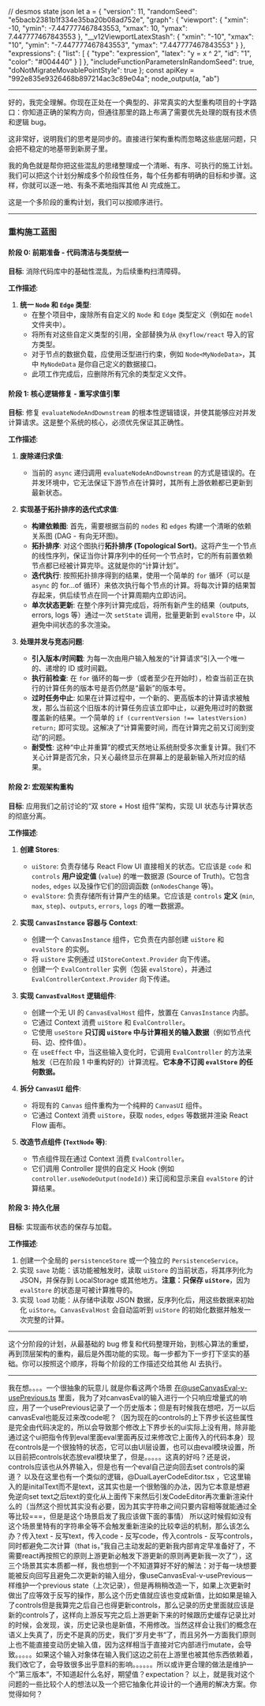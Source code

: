

// desmos state json
let a = {
    "version": 11,
    "randomSeed": "e5bacb2381b1f334e35ba20b08ad752e",
    "graph": {
        "viewport": {
            "xmin": -10,
            "ymin": -7.447777467843553,
            "xmax": 10,
            "ymax": 7.447777467843553
        },
        "__v12ViewportLatexStash": {
            "xmin": "-10",
            "xmax": "10",
            "ymin": "-7.447777467843553",
            "ymax": "7.447777467843553"
        }
    },
    "expressions": {
        "list": [
            {
                "type": "expression",
                "latex": "y = x ^ 2",
                "id": "1",
                "color": "#004440"
            }
        ]
    },
    "includeFunctionParametersInRandomSeed": true,
    "doNotMigrateMovablePointStyle": true
};
const apiKey = "992e835e9326468b897214ac3c89e04a";
node_output(a, "ab")



---

好的，我完全理解。你现在正处在一个典型的、非常真实的大型重构项目的十字路口：你知道正确的架构方向，但通往那里的路上布满了需要优先处理的既有技术债和逻辑 bug。

这非常好，说明我们的思考是同步的。直接进行架构重构而忽略这些底层问题，只会把不稳定的地基带到新房子里。

我的角色就是帮你把这些混乱的思绪整理成一个清晰、有序、可执行的施工计划。我们可以把这个计划分解成多个阶段性任务，每个任务都有明确的目标和步骤。这样，你就可以逐一地、有条不紊地指挥其他 AI 完成施工。

这是一个多阶段的重构计划，我们可以按顺序进行。

---

### 重构施工蓝图

#### **阶段 0: 前期准备 - 代码清洁与类型统一**

**目标**: 消除代码库中的基础性混乱，为后续重构扫清障碍。

**工作描述**:
1.  **统一 `Node` 和 `Edge` 类型**:
    *   在整个项目中，废除所有自定义的 `Node` 和 `Edge` 类型定义（例如在 `model` 文件夹中）。
    *   将所有对这些自定义类型的引用，全部替换为从 `@xyflow/react` 导入的官方类型。
    *   对于节点的数据负载，应使用泛型进行约束，例如 `Node<MyNodeData>`，其中 `MyNodeData` 是你自己定义的数据接口。
    *   此项工作完成后，应删除所有冗余的类型定义文件。

#### **阶段 1: 核心逻辑修复 - 重写求值引擎**

**目标**: 修复 `evaluateNodeAndDownstream` 的根本性逻辑错误，并使其能够应对并发计算请求。这是整个系统的核心，必须优先保证其正确性。

**工作描述**:
1.  **废除递归求值**:
    *   当前的 `async` 递归调用 `evaluateNodeAndDownstream` 的方式是错误的。在并发环境中，它无法保证下游节点在计算时，其所有上游依赖都已更新到最新状态。

2.  **实现基于拓扑排序的迭代式求值**:
    *   **构建依赖图**: 首先，需要根据当前的 `nodes` 和 `edges` 构建一个清晰的依赖关系图 (DAG - 有向无环图)。
    *   **拓扑排序**: 对这个图执行**拓扑排序 (Topological Sort)**。这将产生一个节点的线性序列，保证当你计算序列中的任何一个节点时，它的所有前置依赖节点都已经被计算完毕。这就是你的“计算计划”。
    *   **迭代执行**: 按照拓扑排序得到的结果，使用一个简单的 `for` 循环（可以是 `async` 的 for...of 循环）来依次执行每个节点的计算。将每次计算的结果暂存起来，供后续节点在同一个计算周期内立即访问。
    *   **单次状态更新**: 在整个序列计算完成后，将所有新产生的结果（outputs, errors, logs 等）通过一次 `setState` 调用，批量更新到 `evalStore` 中，以避免中间状态的多次渲染。

3.  **处理并发与竞态问题**:
    *   **引入版本/时间戳**: 为每一次由用户输入触发的“计算请求”引入一个唯一的、递增的 ID 或时间戳。
    *   **执行前检查**: 在 `for` 循环的每一步（或者至少在开始时），检查当前正在执行的计算任务的版本号是否仍然是“最新”的版本号。
    *   **过时任务中止**: 如果在计算过程中，一个新的、更高版本的计算请求被触发，那么当前这个旧版本的计算任务应该立即中止，以避免用过时的数据覆盖新的结果。一个简单的 `if (currentVersion !== latestVersion) return;` 即可实现。这解决了“计算需要时间，而在计算完之前又订阅到变动”的问题。
    *   **耐受性**: 这种“中止并重算”的模式天然地让系统耐受多次重复计算。我们不关心计算是否冗余，只关心最终显示在屏幕上的是最新输入所对应的结果。

#### **阶段 2: 宏观架构重构**

**目标**: 应用我们之前讨论的“双 store + Host 组件”架构，实现 UI 状态与计算状态的彻底分离。

**工作描述**:
1.  **创建 Stores**:
    *   `uiStore`: 负责存储与 React Flow UI 直接相关的状态。它应该是 `code` 和 `controls` **用户设定值** (`value`) 的唯一数据源 (Source of Truth)。它包含 `nodes`, `edges` 以及操作它们的回调函数 (`onNodesChange` 等)。
    *   `evalStore`: 负责存储所有计算产生的结果。它应该是 `controls` **定义** (`min`, `max`, `step`)、`outputs`, `errors`, `logs` 的唯一数据源。

2.  **实现 `CanvasInstance` 容器与 Context**:
    *   创建一个 `CanvasInstance` 组件，它负责在内部创建 `uiStore` 和 `evalStore` 的实例。
    *   将 `uiStore` 实例通过 `UIStoreContext.Provider` 向下传递。
    *   创建一个 `EvalController` 实例（包装 `evalStore`），并通过 `EvalControllerContext.Provider` 向下传递。

3.  **实现 `CanvasEvalHost` 逻辑组件**:
    *   创建一个无 UI 的 `CanvasEvalHost` 组件，放置在 `CanvasInstance` 内部。
    *   它通过 Context 消费 `uiStore` 和 `EvalController`。
    *   它使用 `useStore` **只订阅 `uiStore` 中与计算相关的输入数据**（例如节点代码、边、控件值）。
    *   在 `useEffect` 中，当这些输入变化时，它调用 `EvalController` 的方法来触发（已在阶段 1 中重构好的）计算流程。**它本身不订阅 `evalStore` 的任何数据。**

4.  **拆分 `CanvasUI` 组件**:
    *   将现有的 `Canvas` 组件重构为一个纯粹的 `CanvasUI` 组件。
    *   它通过 Context 消费 `uiStore`，获取 `nodes`, `edges` 等数据并渲染 React Flow 画布。

5.  **改造节点组件 (`TextNode` 等)**:
    *   节点组件现在通过 Context 消费 `EvalController`。
    *   它们调用 Controller 提供的自定义 Hook (例如 `controller.useNodeOutput(nodeId)`) 来订阅和显示来自 `evalStore` 的计算结果。

#### **阶段 3: 持久化层**

**目标**: 实现画布状态的保存与加载。

**工作描述**:
1.  创建一个全局的 `persistenceStore` 或一个独立的 `PersistenceService`。
2.  实现 `save` 功能：该功能被触发时，读取 `uiStore` 的当前状态，将其序列化为 JSON，并保存到 LocalStorage 或其他地方。**注意：只保存 `uiStore`**，因为 `evalStore` 的状态是可被计算推导的。
3.  实现 `load` 功能：从存储中读取 JSON 数据，反序列化后，用这些数据来初始化 `uiStore`。`CanvasEvalHost` 会自动监听到 `uiStore` 的初始化数据并触发一次完整的计算。

---

这个分阶段的计划，从最基础的 bug 修复和代码整理开始，到核心算法的重塑，再到顶层架构的重构，最后是外围功能的实现。每一步都为下一步打下坚实的基础。你可以按照这个顺序，将每个阶段的工作描述交给其他 AI 去执行。







---


我在想。。。。一个很抽象的玩意儿
就是你看这两个场景
在@useCanvasEval-v-usePrevious.ts 里面，我为了对canvasEval的输入进行一个只响应增量式的响应，用了一个usePrevious记录了一个历史版本；但是有时候我在想吧，万一以后canvasEval也能反过来改code呢？（因为现在的controls的上下界步长这些属性是完全由代码决定的，所以会导致那个修改上下界步长的ui实际上没有用，除非能通过这个ui把指令传到eval里面eval里面再反过来修改它上面传入的代码本身）现在controls是一个很独特的状态，它可以由UI层设置，也可以由eval模块设置，所以目前把controls状态放eval模块里了，但是。。。。。这真的好吗？还是说，controls应该也从外界输入，但是也有一个eval自己逆向回去set controls的渠道？
以及在这里也有一个类似的逻辑，@DualLayerCodeEditor.tsx ，它这里输入的是initalText而不是text，这其实也是一个很勉强的办法，因为它本意是想避免逆向set text之后text的变化从上面传下来然后引发CodeEditor再次重新渲染什么的（当然这个担忧其实没有必要，因为其实字符串之间只要内容相等就能通过全等比较===，但是是这个场景启发了我应该做下面的事情）
所以这时候假如没有这个场景里特有的字符串全等不会触发重新渲染的比较幸运的机制，那么该怎么办？传入text - 反写text，传入code - 反写code，传入controls - 反写controls，同时都避免二次计算（that is，”我自己主动发起的更新我内部肯定早准备好了，不需要react再按照它的原则上游更新必触发下游更新的原则再更新我一次了“），这三个场景其实本质都一样，我也想到一个不知道算好不好的解法：对于每一块想要能被反向回写且避免二次更新的输入组分，像useCanvasEval-v-usePrevious一样维护一个previous state（上次记录），但是再稍稍改造一下，如果上次更新时做出了应等效于反写的操作，那么这个历史值就应该也变成新值，比如如果是输入了controls但是我算完之后自己也得更新controls，那么记录的历史里面就应该是新的controls了，这样向上游反写完之后上游更新下来的时候跟历史缓存记录比对的时候，会发现，诶，历史记录也是新值，不用修改。当然这样会让我们的概念在语义上失真了，历史不是真的历史，我们”岁月史书“了，而且另外一方面我们原则上也不能直接变动历史输入值，因为这样相当于直接对它内部进行mutate，会导致。。。。。如果这个输入对象体在输入我们这边之前在上游里也被其他东西依赖着，我们改它了，会导致很多出乎意料的影响。。。。。。所以或许更合理的做法是维护一个”第三版本“，不知道起什么名好，期望值？expectation？
以上，就是我对这个问题的一些比较个人的想法以及一个把它抽象化并设计的一个通用的解决方案。你觉得如何？